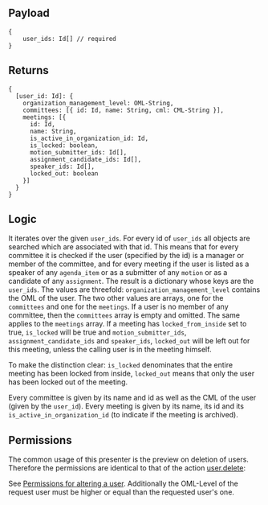 ## Payload

```
{
    user_ids: Id[] // required
}
```

## Returns

```
{
  [user_id: Id]: {
    organization_management_level: OML-String,
    committees: [{ id: Id, name: String, cml: CML-String }],
    meetings: [{
      id: Id,
      name: String,
      is_active_in_organization_id: Id,
      is_locked: boolean,
      motion_submitter_ids: Id[],
      assignment_candidate_ids: Id[],
      speaker_ids: Id[],
      locked_out: boolean
    }]
  }
}
```

## Logic

It iterates over the given `user_ids`. For every id of `user_ids` all objects are searched which are associated with that id. This means that for every committee it is checked if the user (specified by the id) is a manager or member of the committee, and for every meeting if the user is listed as a speaker of any `agenda_item` or as a submitter of any `motion` or as a candidate of any `assignment`.
The result is a dictionary whose keys are the `user_ids`. The values are threefold: `organization_management_level` contains the OML of the user. The two other values are arrays, one for the `committees` and one for the `meetings`. If a user is no member of any committee, then the `committees` array is empty and omitted. The same applies to the `meetings` array.
If a meeting has `locked_from_inside` set to true, `is_locked` will be true and `motion_submitter_ids`, `assignment_candidate_ids` and `speaker_ids`, `locked_out` will be left out for this meeting, unless the calling user is in the meeting himself.

To make the distinction clear: `is_locked` denominates that the entire meeting has been locked from inside, `locked_out` means that only the user has been locked out of the meeting.

Every committee is given by its name and id as well as the CML of the user (given by the `user_id`). Every meeting is given by its name, its id and its `is_active_in_organization_id` (to indicate if the meeting is archived).

## Permissions

The common usage of this presenter is the preview on deletion of users. Therefore the permissions are identical to that of the action [user.delete](../actions/user.delete.md):

See [Permissions for altering a user](https://github.com/OpenSlides/OpenSlides/wiki/Users#Permissions-for-altering-a-user). Additionally the OML-Level of the request user must be higher or equal than the requested user's one.
